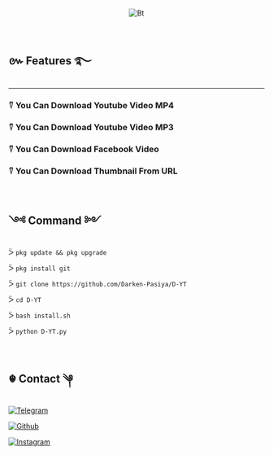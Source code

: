 <p>
<img src="https://camo.githubusercontent.com/82291b0fe831bfc6781e07fc5090cbd0a8b912bb8b8d4fec0696c881834f81ac/68747470733a2f2f70726f626f742e6d656469612f394575424971676170492e676966" width="400" height="2"> <br><br>

<p align="center"><img src="https://te.legra.ph/file/649360d6ee26b2e3a24b8.jpg" alt="Bt">

<p>
<img src="https://camo.githubusercontent.com/82291b0fe831bfc6781e07fc5090cbd0a8b912bb8b8d4fec0696c881834f81ac/68747470733a2f2f70726f626f742e6d656469612f394575424971676170492e676966" width="400" height="2"> <br><br>


## ៚ Features ࿐
---
### ⍢ You Can Download Youtube Video MP4 
### ⍢ You Can Download Youtube Video MP3 
### ⍢ You Can Download Facebook Video 
### ⍢ You Can Download Thumbnail From URL

<p>
<img src="https://camo.githubusercontent.com/82291b0fe831bfc6781e07fc5090cbd0a8b912bb8b8d4fec0696c881834f81ac/68747470733a2f2f70726f626f742e6d656469612f394575424971676170492e676966" width="400" height="2"> <br><br>

## ༺ Command ༻

ᐵ `pkg update && pkg upgrade`

ᐵ `pkg install git`

ᐵ `git clone https://github.com/Darken-Pasiya/D-YT`

ᐵ `cd D-YT`

ᐵ `bash install.sh`

ᐵ `python D-YT.py`

<p>
<img src="https://camo.githubusercontent.com/82291b0fe831bfc6781e07fc5090cbd0a8b912bb8b8d4fec0696c881834f81ac/68747470733a2f2f70726f626f742e6d656469612f394575424971676170492e676966" width="400" height="2"> <br><br>


## ☬ Contact ༆

[![Telegram](https://img.shields.io/badge/TELEGRAM-Message-red?style=for-the-badge&logo=telegram)](https://t.me/DarkenPasiya)

<a href="https://github.com/Darken-Pasiya"><img title="Github" src="https://img.shields.io/badge/Darken-Pasiya-black?style=for-the-badge&logo=github"></a>

[![Instagram](https://img.shields.io/badge/WHATSAPP-Message-brightgreen?style=for-the-badge&logo=whatsapp)](https://Darken-Pasiya.WhatsApp@is.gd/XSaMMp)

<p>
<img src="https://camo.githubusercontent.com/82291b0fe831bfc6781e07fc5090cbd0a8b912bb8b8d4fec0696c881834f81ac/68747470733a2f2f70726f626f742e6d656469612f394575424971676170492e676966" width="400" height="2"> <br><br>
